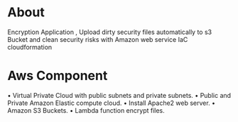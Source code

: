  # About
 
Encryption Application , Upload dirty security files automatically to s3 Bucket and clean security risks with Amazon web service IaC cloudformation

# Aws Component

•	Virtual Private Cloud with public subnets and private subnets.
•	Public and Private Amazon Elastic compute cloud.
•	Install Apache2 web server.
•	Amazon S3 Buckets.
•	Lambda function encrypt files.    

